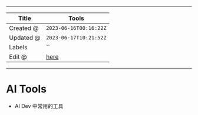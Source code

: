 -----

| Title     | Tools                                                 |
| --------- | ----------------------------------------------------- |
| Created @ | `2023-06-16T00:16:22Z`                                |
| Updated @ | `2023-06-17T10:21:52Z`                                |
| Labels    | \`\`                                                  |
| Edit @    | [here](https://github.com/junxnone/aiwiki/issues/415) |

-----

# AI Tools

  - AI Dev 中常用的工具
